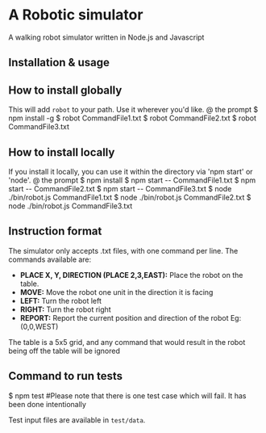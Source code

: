 # A Robotic simulator
A walking robot simulator written in Node.js and Javascript

## Installation & usage
 
## How to install globally
This will add ```robot``` to your path. Use it wherever you'd like. 
@ the prompt
$ npm install -g
$ robot CommandFile1.txt
$ robot CommandFile2.txt
$ robot CommandFile3.txt

## How to install locally
If you install it locally, you can use it within the directory via 'npm start' or 'node'.
@ the prompt
$ npm install
$ npm start -- CommandFile1.txt
$ npm start -- CommandFile2.txt
$ npm start -- CommandFile3.txt
$ node ./bin/robot.js CommandFile1.txt
$ node ./bin/robot.js CommandFile2.txt
$ node ./bin/robot.js CommandFile3.txt

## Instruction format

The simulator only accepts .txt files, with one command per line. The commands available are:

- **PLACE X, Y, DIRECTION (PLACE 2,3,EAST):** Place the robot on the table.
- **MOVE:** Move the robot one unit in the direction it is facing
- **LEFT:** Turn the robot left
- **RIGHT:** Turn the robot right
- **REPORT:** Report the current position and direction of the robot Eg:(0,0,WEST)

The table is a 5x5 grid, and any command that would result in the robot being off the table will be ignored

## Command to run tests

$ npm test  #Please note that there is one test case which will fail. It has been done intentionally

Test input files are available in ```test/data```. 


